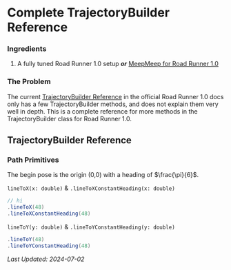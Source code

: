 # Complete TrajectoryBuilder Reference

### Ingredients

1. A fully tuned Road Runner 1.0 setup _**or**_ [MeepMeep for Road Runner 1.0](https://github.com/acmerobotics/MeepMeep)


### The Problem

The current [TrajectoryBuilder Reference](https://rr.brott.dev/docs/v1-0/builder-ref/) in 
the official Road Runner 1.0 docs only has a few TrajectoryBuilder methods, and does
not explain them very well in depth. This is a complete reference for more methods in 
the TrajectoryBuilder class for Road Runner 1.0.

## TrajectoryBuilder Reference

### Path Primitives #
The begin pose is the origin (0,0) with a heading of $\frac{\pi}{6}$.

`lineToX(x: double)` & `.lineToXConstantHeading(x: double)`

```java
// hi
.lineToX(48)
.lineToXConstantHeading(48)
```

`lineToY(y: double)` & `.lineToYConstantHeading(y: double)`

```java
.lineToY(48)
.lineToYConstantHeading(48)
```


*Last Updated: 2024-07-02*
